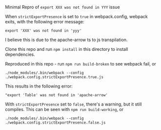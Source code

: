 Minimal Repro of `export XXX was not found in YYY` issue

When `strictExportPresence` is set to `true` in webpack.config, webpack exits, with the following error message:

```
export 'XXX' was not found in 'yyy'
```

I believe this is due to the apache-arrow ts to js transpilation.

Clone this repo and run `npm install` in this directory to install dependencies.

Reproduced in this repo - run `npm run build-broken` to see webpack fail, or
```
./node_modules/.bin/webpack --config ./webpack.config.strictExportPresence.true.js
```

This results in the following error:
```
"export 'Table' was not found in 'apache-arrow'
```

With `strictExportPresence` set to `false`, there's a warning, but it still compiles.  This can be seen with `npm run build-working`, or

```
./node_modules/.bin/webpack --config ./webpack.config.strictExportPresence.false.js
```

